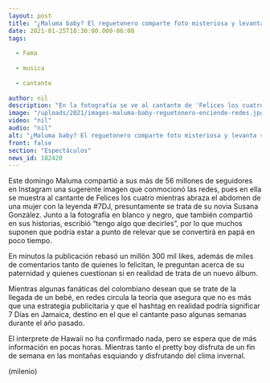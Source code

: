 ```yaml
---
layout: post
title: "¿Maluma baby? El reguetonero comparte foto misteriosa y levanta sospechas de que será papá"
date: 2021-01-25T18:30:00.000-06:00
tags:
  
  - Fama
  
  - musica
  
  - cantante
  
author: nil
description: "En la fotografía se ve al cantante de 'Felices los cuatro' junto al abdomen de una mujer, por lo que muchos especulan que podría tratarse de la llegada un bebé. "
image: "/uploads/2021/images-maluma-baby-reguetonero-enciende-redes.jpg"
video: "nil"
audio: "nil"
alt: "¿Maluma baby? El reguetonero comparte foto misteriosa y levanta sospechas de que será papá"
front: false
section: "Espectáculos"
news_id: 182420
---
```


Este domingo Maluma compartió a sus más de 56 millones de seguidores en Instagram una sugerente imagen que conmocionó las redes, pues en ella se muestra al cantante de Felices los cuatro mientras abraza el abdomen de una mujer con la leyenda #7DJ, presuntamente se trata de su novia Susana González. Junto a la fotografía en blanco y negro, que también compartió en sus historias, escribió “tengo algo que decirles”, por lo que muchos suponen que podría estar a punto de relevar que se convertirá en papá en poco tiempo. 

En minutos la publicación rebasó un millón 300 mil likes, además de miles de comentarios tanto de quienes lo felicitan, le preguntan acerca de su paternidad y quienes cuestionan si en realidad de trata de un nuevo álbum. 

Mientras algunas fanáticas del colombiano desean que se trate de la llegada de un bebé, en redes circula la teoría que asegura que no es más que una estrategia publicitaria y que el hashtag en realidad podría significar 7 Días en Jamaica, destino en el que el cantante paso algunas semanas durante el año pasado. 

El interprete de Hawaii no ha confirmado nada, pero se espera que de más información en pocas horas. Mientras tanto el pretty boy disfruta de un fin de semana en las montañas esquiando y disfrutando del clima invernal. 

(milenio)